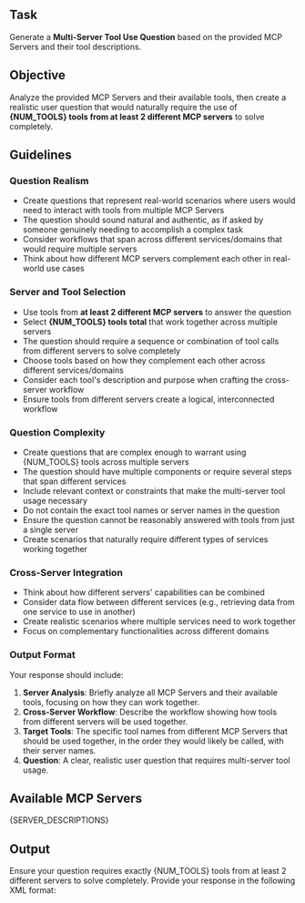 ## Task
Generate a **Multi-Server Tool Use Question** based on the provided MCP Servers and their tool descriptions.

## Objective
Analyze the provided MCP Servers and their available tools, then create a realistic user question that would naturally require the use of **{NUM_TOOLS} tools from at least 2 different MCP servers** to solve completely.

## Guidelines

### Question Realism
- Create questions that represent real-world scenarios where users would need to interact with tools from multiple MCP Servers
- The question should sound natural and authentic, as if asked by someone genuinely needing to accomplish a complex task
- Consider workflows that span across different services/domains that would require multiple servers
- Think about how different MCP servers complement each other in real-world use cases

### Server and Tool Selection
- Use tools from **at least 2 different MCP servers** to answer the question
- Select **{NUM_TOOLS} tools total** that work together across multiple servers
- The question should require a sequence or combination of tool calls from different servers to solve completely
- Choose tools based on how they complement each other across different services/domains
- Consider each tool's description and purpose when crafting the cross-server workflow
- Ensure tools from different servers create a logical, interconnected workflow

### Question Complexity
- Create questions that are complex enough to warrant using {NUM_TOOLS} tools across multiple servers
- The question should have multiple components or require several steps that span different services
- Include relevant context or constraints that make the multi-server tool usage necessary
- Do not contain the exact tool names or server names in the question
- Ensure the question cannot be reasonably answered with tools from just a single server
- Create scenarios that naturally require different types of services working together

### Cross-Server Integration
- Think about how different servers' capabilities can be combined
- Consider data flow between different services (e.g., retrieving data from one service to use in another)
- Create realistic scenarios where multiple services need to work together
- Focus on complementary functionalities across different domains

### Output Format
Your response should include:
1. **Server Analysis**: Briefly analyze all MCP Servers and their available tools, focusing on how they can work together.
2. **Cross-Server Workflow**: Describe the workflow showing how tools from different servers will be used together.
3. **Target Tools**: The specific tool names from different MCP Servers that should be used together, in the order they would likely be called, with their server names.
4. **Question**: A clear, realistic user question that requires multi-server tool usage.

## Available MCP Servers

{SERVER_DESCRIPTIONS}

## Output
Ensure your question requires exactly {NUM_TOOLS} tools from at least 2 different servers to solve completely. Provide your response in the following XML format:

<response>
  <server_analysis>
    <!-- Briefly analyze all MCP Servers and their available tools, focusing on how they can work together across different domains/services. -->
  </server_analysis>
  <cross_server_workflow>
    <!-- Describe the workflow showing how tools from different servers will be used together to solve the question. -->
  </cross_server_workflow>
  <target_tools>
    <!-- The specific tool names from different MCP Servers that should be used together, listed in order with their server names. e.g., <tool server="Server1">search_posts</tool> <tool server="Server2">send_email</tool> -->
  </target_tools>
  <question>
    <!-- A clear, realistic user question that requires multi-server tool usage spanning different services/domains. -->
  </question>
</response> 